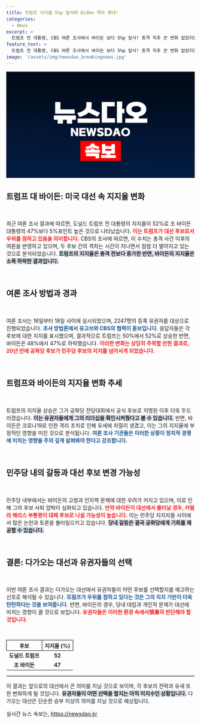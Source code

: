 ```yaml
---
title: 트럼프 지지율 5%p 앞서며 Biden 격차 확대!
categories:
  - News
excerpt: >
  트럼프 전 대통령, CBS 여론 조사에서 바이든 보다 5%p 앞서! 총격 직후 큰 변화 없었지만, 지지율 차이가 점점 벌어지는 가운데 바이든의 고령 및 격리로 위기감 고조. 과연, 민주당의 대선 전략은?
feature_text: >
  트럼프 전 대통령, CBS 여론 조사에서 바이든 보다 5%p 앞서! 총격 직후 큰 변화 없었지만, 지지율 차이가 점점 벌어지는 가운데 바이든의 고령 및 격리로 위기감 고조. 과연, 민주당의 대선 전략은?
image: '/assets/img/newsdao_breakingnews.jpg'
---
```


<p><img src="/assets/img/newsdao_breakingnews.jpg" alt="flaretime 속보" /></p>

<h2 data-ke-size="size26">트럼프 대 바이든: 미국 대선 속 지지율 변화</h2>

<p data-ke-size="size16">&nbsp;</p>

<p>최근 여론 조사 결과에 따르면, 도널드 트럼프 전 대통령의 지지율이 52%로 조 바이든 대통령의 47%보다 5%포인트 높은 것으로 나타났습니다. <b><span style="color: #ee2323;">이는 트럼프가 대선 후보로서 우위를 점하고 있음을 의미합니다.</span></b> CBS의 조사에 따르면, 이 수치는 총격 사건 이후의 여론을 반영하고 있으며, 두 후보 간의 격차는 시간이 지나면서 점점 더 벌어지고 있는 것으로 분석되었습니다. <b><span style="background-color: #21538527;">트럼프의 지지율은 총격 전보다 증가한 반면, 바이든의 지지율은 소폭 하락한 결과입니다.</span></b> </p>

<p data-ke-size="size16">&nbsp;</p>

<h2 data-ke-size="size26">여론 조사 방법과 경과</h2>

<p data-ke-size="size16">&nbsp;</p>

<p>여론 조사는 16일부터 18일 사이에 실시되었으며, 2247명의 등록 유권자를 대상으로 진행되었습니다. <b><span style="color: #1a5490;">조사 방법론에서 유고브와 CBS의 협력이 돋보입니다.</span></b> 응답자들은 각 후보에 대한 지지를 표시했으며, 결과적으로 트럼프는 50%에서 52%로 상승한 반면, 바이든은 48%에서 47%로 하락했습니다. <b><span style="color: #ee2323;">이러한 변화는 상당히 주목할 만한 결과로, 20년 만에 공화당 후보가 민주당 후보의 지지를 넘어서게 되었습니다.</span></b> </p>

<p data-ke-size="size16">&nbsp;</p>

<h2 data-ke-size="size26">트럼프와 바이든의 지지율 변화 추세</h2>

<p data-ke-size="size16">&nbsp;</p>

<p>트럼프의 지지율 상승은 그가 공화당 전당대회에서 공식 후보로 지명된 이후 더욱 두드러졌습니다. <b><span style="background-color: #21538527;">이는 유권자들에게 그의 리더십을 확인시켜줬다고 볼 수 있습니다.</span></b> 반면, 바이든은 코로나19로 인한 격리 조치로 인해 유세에 차질이 생겼고, 이는 그의 지지율에 부정적인 영향을 미친 것으로 분석됩니다. <b><span style="color: #1a5490;">여론 조사 기관들은 이러한 상황이 정치적 경쟁에 미치는 영향을 주의 깊게 살펴봐야 한다고 강조합니다.</span></b></p>

<p data-ke-size="size16">&nbsp;</p>

<h2 data-ke-size="size26">민주당 내의 갈등과 대선 후보 변경 가능성</h2>

<p data-ke-size="size16">&nbsp;</p>

<p>민주당 내부에서는 바이든의 고령과 인지력 문제에 대한 우려가 커지고 있으며, 이로 인해 그의 후보 사퇴 압박이 심화되고 있습니다. <b><span style="color: #ee2323;">만약 바이든이 대선에서 물러날 경우, 카멀라 해리스 부통령이 대체 후보로 나설 가능성이 높습니다.</span></b> 이는 민주당 지지자들 사이에서 많은 논란과 토론을 불러일으키고 있습니다. <b><span style="background-color: #21538527;">당내 갈등은 결국 공화당에게 기회를 제공할 수 있습니다.</span></b></p>

<p data-ke-size="size16">&nbsp;</p>

<h2 data-ke-size="size26">결론: 다가오는 대선과 유권자들의 선택</h2>

<p data-ke-size="size16">&nbsp;</p>

<p>이번 여론 조사 결과는 다가오는 대선에서 유권자들이 어떤 후보를 선택할지를 예고하는 신호로 해석될 수 있습니다. <b><span style="color: #1a5490;">트럼프가 우위를 점하고 있다는 것은 그의 지지 기반이 더욱 탄탄하다는 것을 보여줍니다.</span></b> 반면, 바이든의 경우, 당내 대립과 개인적 문제가 대선에 미치는 영향이 클 것으로 보입니다. <b><span style="color: #ee2323;">유권자들은 이러한 환경 속에서慎重히 판단해야 할 것입니다.</span></b> </p>

<p data-ke-size="size16">&nbsp;</p>

<table style="width: 100%; border-collapse: collapse;">
    <thead>
        <tr>
            <th style="border: 1px solid black; text-align: center;">후보</th>
            <th style="border: 1px solid black; text-align: center;">지지율 (%)</th>
        </tr>
    </thead>
    <tbody>
        <tr>
            <td style="text-align: center; height: 17px;"><b>도널드 트럼프</b></td>
            <td style="text-align: center; height: 17px;"><b>52</b></td>
        </tr>
        <tr>
            <td style="text-align: center; height: 17px;"><b>조 바이든</b></td>
            <td style="text-align: center; height: 17px;"><b>47</b></td>
        </tr>
    </tbody>
</table> 

<hr style="border: 1px solid #ccc;"> 

<p>이 결과는 앞으로의 대선에서 큰 의미를 지닐 것으로 보이며, 각 후보의 전략과 유세 또한 변화하게 될 것입니다. <b><span style="background-color: #21538527;">유권자들이 어떤 선택을 할지는 아직 미지수인 상황입니다.</span></b> 다가오는 대선은 단순한 승부 이상의 의미를 지닐 것으로 예상됩니다.</p>
실시간 뉴스 속보는, <a href="https://newsdao.kr" rel="dofollow">https://newsdao.kr</a>


